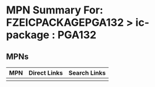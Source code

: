 



# MPN Summary For: FZEICPACKAGEPGA132 > ic-package : PGA132

## MPNs
  

|MPN|Direct Links|Search Links|
| :--- | :--- | :--- |
||||
